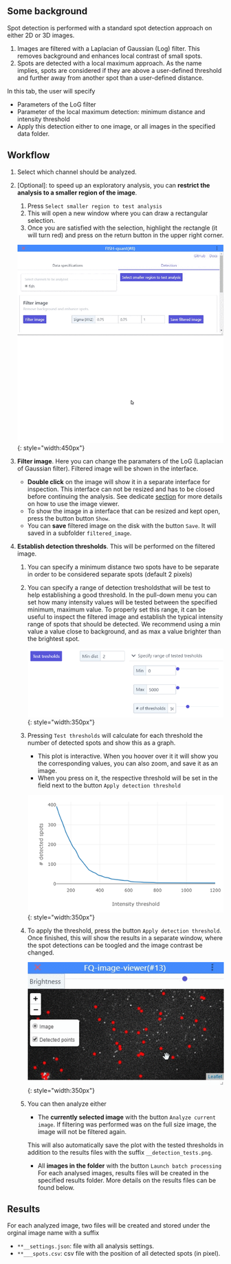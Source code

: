 ## Some background
Spot detection is performed with a standard spot detection approach on either 2D or 3D images.

1. Images are filtered with a Laplacian of Gaussian (Log) filter. This removes background and enhances local contrast of small spots. 
2. Spots are detected with a local maximum approach. As the name implies, spots are considered if they are above a user-defined threshold and further away from another spot than a user-defined distance. 

In this tab, the user will specify

* Parameters of the LoG filter
* Parameter of the local maximum detection: minimum distance and intensity threshold
* Apply this detection either to one image, or all images in the specified data folder. 

## Workflow
1. Select which channel should be analyzed.
2. [Optional]: to speed up an exploratory analysis, you can **restrict the analysis to a smaller region of the image**.
      1. Press `Select smaller region to test analysis`
      2. This will open a new window where you can draw a rectangular selection. 
      3. Once you are satisfied with the selection, highlight the rectangle (it will turn red) and press on the return button in the upper right corner. 
      
      ![fq-select-region.gif](img/fq-select-region.gif){: style="width:450px"}
      
3. **Filter image**. Here you can change the paramaters of the LoG (Laplacian of Gaussian filter).
   Filtered image will be shown in the interface. 
   
   * **Double click** on the image will show it in a separate interface for inspection. This interface can not be resized and has to be closed before continuing the analysis. See dedicate [section](imjoy-imageviewer.md) for more details on how to use the image viewer.
   * To show the image in a interface that can be resized and kept open, press the button button `Show`.
   * You can **save** filtered image on the disk with the button `Save`. It will saved in a subfolder `filtered_image`.

4. **Establish detection thresholds**. This will be performed on the filtered image. 
   
    1. You can specify a minimum distance two spots have to be separate in order to be considered separate spots (default 2 pixels)
    2. You can specify a range of detection tresholdsthat will be test to help establishing a good threshold. In the pull-down menu you can set how many intensity values will be tested between the specified  minimum, maximum value. 
    To properly set this range, it can be useful to inspect the filtered image and 
    establish the typical intensity range of spots that should be detected. We recommend using a min value a value close to background, and as max a value
    brighter than the brightest spot.

        ![fq-detection-thresholds.png](img/fq-detection-thresholds.png){: style="width:350px"}

    1. Pressing `Test thresholds` will calculate for each threshold the number
       of detected spots and show this as a graph. 
         * This plot is interactive. When you hoover over it
           it will show you the corresponding values, you can also zoom, and save it as an image. 
         * When you press on it, the respective threshold will be set
           in the field next to the button `Apply detection threshold`

        ![fq-detection-curve.png](img/fq-detection-curve.png){: style="width:350px"}
    
    2. To apply the threshold, press the button `Apply detection threshold`. Once finished, 
        this will show the results in a separate window, where the spot detections can be toogled and the 
        image contrast be changed. 

        ![fq-inspect-spots.gif](img/fq-inspect-spots.gif){: style="width:350px"}

    3. You can then analyze either
        * The **currently selected image** with the button `Analyze current image`. If filtering was performed was on the full size image, the image will not be filtered again. 
        
        This will also automatically save the plot with the tested thresholds in addition to the results files with the suffix `__detection_tests.png`.
        * All **images in the folder** with the button `Launch batch processing`
        For each analysed images, results files will be created in the specified results folder. 
        More details on the results files can be found below. 

## Results
For each analyzed image, two files will be created and stored under the orginal image name with a suffix

* `**__settings.json`: file with all analysis settings. 
* `**___spots.csv`: csv file with the position of all detected spots (in pixel). 

